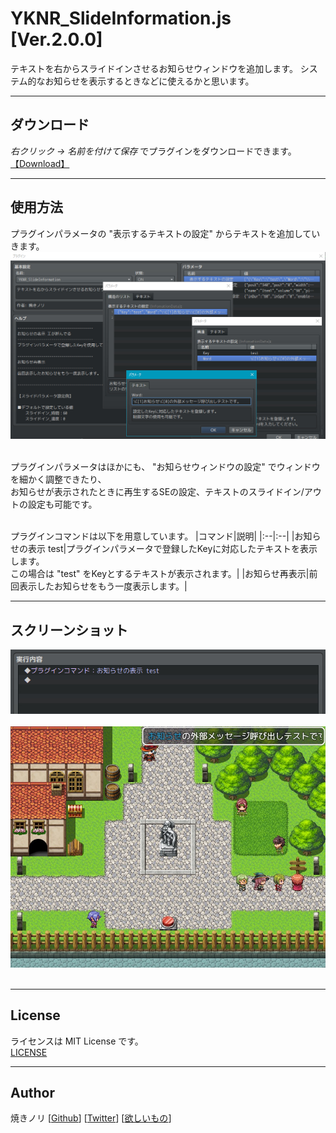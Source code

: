 # YKNR_SlideInformation.js [Ver.2.0.0]
テキストを右からスライドインさせるお知らせウィンドウを追加します。
システム的なお知らせを表示するときなどに使えるかと思います。

---

<!-- ここからURL一覧 -->
[LICENSE]: ./LICENSE
[【Download】]: https://raw.githubusercontent.com/Yakinori0424/RPGMakerMVPlugins/master/plugins/YKNR_SlideInformation/YKNR_SlideInformation.js
<!-- ここまでURL一覧 -->

## ダウンロード
*右クリック → 名前を付けて保存* でプラグインをダウンロードできます。  
[【Download】][]

---
## 使用方法
プラグインパラメータの "表示するテキストの設定" からテキストを追加していきます。  
![](./res/YKNR_SlideInformation_01.jpg)<br><br>

プラグインパラメータはほかにも、 "お知らせウィンドウの設定" でウィンドウを細かく調整できたり、  
お知らせが表示されたときに再生するSEの設定、テキストのスライドイン/アウトの設定も可能です。  
<br>

プラグインコマンドは以下を用意しています。
|コマンド|説明|
|:--|:--|
|お知らせの表示 test|プラグインパラメータで登録したKeyに対応したテキストを表示します。<br>この場合は "test" をKeyとするテキストが表示されます。|
|お知らせ再表示|前回表示したお知らせをもう一度表示します。|


---
## スクリーンショット
![](./res/YKNR_SlideInformation_02-1.jpg)<br><br>
![](./res/YKNR_SlideInformation_02-2.jpg)<br><br>


---
## License
ライセンスは MIT License です。  
[LICENSE][]

---
## Author
焼きノリ
[[Github](https://github.com/Yakinori0424/RPGMakerMVPlugins)]
[[Twitter](https://twitter.com/Noritake0424)]
[[欲しいもの](https://www.amazon.jp/hz/wishlist/ls/3HAY7QN91DUF2?ref_=wl_share)]
